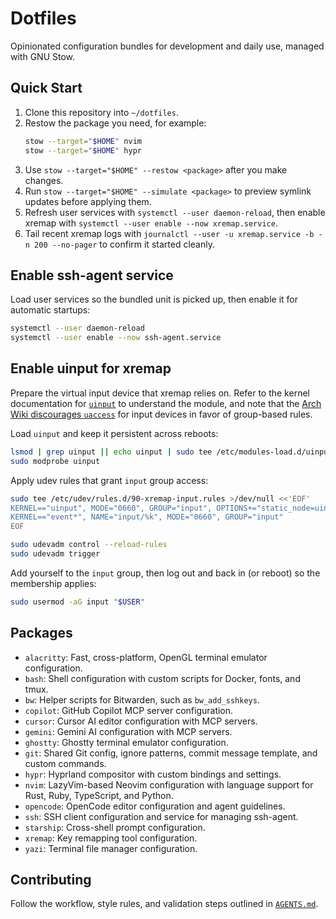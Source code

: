 # Dotfiles

Opinionated configuration bundles for development and daily use, managed with GNU Stow.

## Quick Start
1. Clone this repository into `~/dotfiles`.
2. Restow the package you need, for example:
   ```bash
   stow --target="$HOME" nvim
   stow --target="$HOME" hypr
   ```
3. Use `stow --target="$HOME" --restow <package>` after you make changes.
4. Run `stow --target="$HOME" --simulate <package>` to preview symlink updates before applying them.
5. Refresh user services with `systemctl --user daemon-reload`, then enable xremap with `systemctl --user enable --now xremap.service`.
6. Tail recent xremap logs with `journalctl --user -u xremap.service -b -n 200 --no-pager` to confirm it started cleanly.

## Enable ssh-agent service
Load user services so the bundled unit is picked up, then enable it for automatic startups:

```bash
systemctl --user daemon-reload
systemctl --user enable --now ssh-agent.service
```

## Enable uinput for xremap
Prepare the virtual input device that xremap relies on. Refer to the kernel documentation for [`uinput`](https://www.kernel.org/doc/html/latest/input/uinput.html) to understand the module, and note that the [Arch Wiki discourages `uaccess`](https://wiki.archlinux.org/title/Udev#Accessing_devices) for input devices in favor of group-based rules.

Load `uinput` and keep it persistent across reboots:

```bash
lsmod | grep uinput || echo uinput | sudo tee /etc/modules-load.d/uinput.conf
sudo modprobe uinput
```

Apply udev rules that grant `input` group access:

```bash
sudo tee /etc/udev/rules.d/90-xremap-input.rules >/dev/null <<'EOF'
KERNEL=="uinput", MODE="0660", GROUP="input", OPTIONS+="static_node=uinput"
KERNEL=="event*", NAME="input/%k", MODE="0660", GROUP="input"
EOF

sudo udevadm control --reload-rules
sudo udevadm trigger
```

Add yourself to the `input` group, then log out and back in (or reboot) so the membership applies:

```bash
sudo usermod -aG input "$USER"
```

## Packages

-   `alacritty`: Fast, cross-platform, OpenGL terminal emulator configuration.
-   `bash`: Shell configuration with custom scripts for Docker, fonts, and tmux.
-   `bw`: Helper scripts for Bitwarden, such as `bw_add_sshkeys`.
-   `copilot`: GitHub Copilot MCP server configuration.
-   `cursor`: Cursor AI editor configuration with MCP servers.
-   `gemini`: Gemini AI configuration with MCP servers.
-   `ghostty`: Ghostty terminal emulator configuration.
-   `git`: Shared Git config, ignore patterns, commit message template, and custom commands.
-   `hypr`: Hyprland compositor with custom bindings and settings.
-   `nvim`: LazyVim-based Neovim configuration with language support for Rust, Ruby, TypeScript, and Python.
-   `opencode`: OpenCode editor configuration and agent guidelines.
-   `ssh`: SSH client configuration and service for managing ssh-agent.
-   `starship`: Cross-shell prompt configuration.
-   `xremap`: Key remapping tool configuration.
-   `yazi`: Terminal file manager configuration.

## Contributing
Follow the workflow, style rules, and validation steps outlined in [`AGENTS.md`](AGENTS.md).
